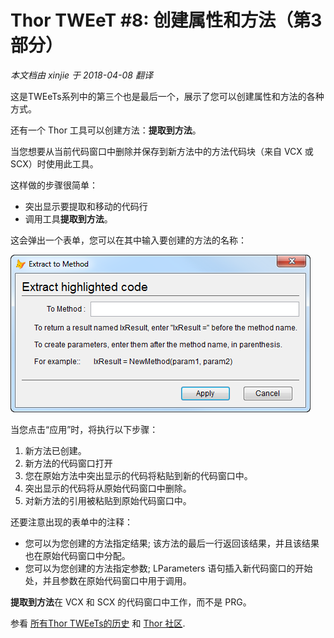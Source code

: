 ﻿Thor TWEeT #8: 创建属性和方法（第3部分）
===
_本文档由 xinjie 于 2018-04-08 翻译_

这是TWEeTs系列中的第三个也是最后一个，展示了您可以创建属性和方法的各种方式。

还有一个 Thor 工具可以创建方法：**提取到方法**。

当您想要从当前代码窗口中删除并保存到新方法中的方法代码块（来自 VCX 或 SCX）时使用此工具。

这样做的步骤很简单：

*   突出显示要提取和移动的代码行
*   调用工具**提取到方法**。

这会弹出一个表单，您可以在其中输入要创建的方法的名称：

![](Images/Tweet8a.png)

当您点击“应用”时，将执行以下步骤：

1.  新方法已创建。
2.  新方法的代码窗口打开
3.  您在原始方法中突出显示的代码将粘贴到新的代码窗口中。
4.  突出显示的代码将从原始代码窗口中删除。
5.  对新方法的引用被粘贴到原始代码窗口中。

还要注意出现的表单中的注释：

*   您可以为您创建的方法指定结果; 该方法的最后一行返回该结果，并且该结果也在原始代码窗口中分配。
*   您可以为您创建的方法指定参数; LParameters 语句插入新代码窗口的开始处，并且参数在原始代码窗口中用于调用。

**提取到方法**在 VCX 和 SCX 的代码窗口中工作，而不是 PRG。

参看 [所有Thor TWEeTs的历史](../TWEeTs.md) 和 [Thor 社区](https://groups.google.com/forum/?fromgroups#!forum/FoxProThor).
